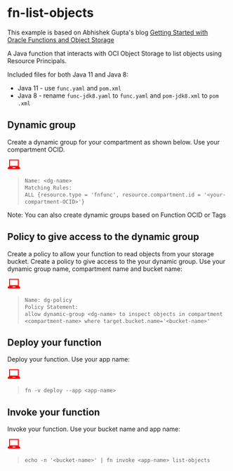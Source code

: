 # fn-list-objects
This example is based on Abhishek Gupta's blog [Getting Started with Oracle Functions and Object Storage](https://blogs.oracle.com/cloud-infrastructure/getting-started-with-oracle-functions-and-object-storage)

A Java function that interacts with OCI Object Storage to list objects using
 Resource Principals.

Included files for both Java 11 and Java 8:
* Java 11 - use `func.yaml` and `pom.xml`
* Java 8 - rename `func-jdk8.yaml` to `func.yaml` and `pom-jdk8.xml` to `pom
.xml`


## Dynamic group
Create a dynamic group for your compartment as shown below. Use your
 compartment OCID.

![](images/userinput.png)
>```
> Name: <dg-name>
> Matching Rules:
> ALL {resource.type = 'fnfunc', resource.compartment.id = '<your-compartment-OCID>'}
>```

Note: You can also create dynamic groups based on Function OCID or Tags

## Policy to give access to the dynamic group 
Create a policy to allow your function to read objects from your storage bucket.
Create a policy to give access to the your dynamic group. Use your
 dynamic group name, compartment name and bucket name:

![](images/userinput.png)
>```
> Name: dg-policy
> Policy Statement:
> allow dynamic-group <dg-name> to inspect objects in compartment <compartment-name> where target.bucket.name='<bucket-name>'
>```

## Deploy your function
Deploy your function. Use your app name:

![](images/userinput.png)
>```
> fn -v deploy --app <app-name>
>```

## Invoke your function
Invoke your function. Use your bucket name and app name:

![](images/userinput.png)
>```
> echo -n '<bucket-name>' | fn invoke <app-name> list-objects
>```
